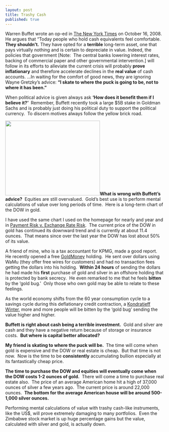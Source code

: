 ```yaml
---
layout: post
title: Trashy Cash
published: true
---
```

<p>Warren Buffet wrote an op-ed in <a href="http://www.nytimes.com/2008/10/17/opinion/17buffett.html?_r=1&amp;ref=opinion&amp;oref=slogin" target="_blank">The New York Times</a> on October 16, 2008.  He argues that “Today people who hold cash equivalents feel comfortable. <strong>They shouldn’t.</strong> They have opted for a <strong>terrible</strong> long-term asset, one that pays virtually nothing and is certain to depreciate in value. Indeed, the policies that government [Note:  The central banks lowering interest rates, backing of commercial paper and other governmental intervention.] will follow in its efforts to alleviate the current crisis will probably <strong>prove inflationary</strong> and therefore accelerate declines in the <strong>real value</strong> of cash accounts. ...In waiting for the comfort of good news, they are ignoring Wayne Gretzky’s advice: <strong>“I skate to where the puck is going to be, not to where it has been.”</strong></p>
<p><span>When political advice is given always ask <strong>‘How does it benefit them if I believe it?’ </strong> Remember, Buffett recently took a large $5B stake in Goldman Sachs and is probably just doing his political duty to support the political currency.  To discern motives always follow the yellow brick road.</span></p>
<p><span><strong><img class="alignright" title="DOW in Gold" src="{{ site.baseurl }}/images/turk_chart1.jpg" alt="" width="300" height="236" />What is wrong with Buffett’s advice?</strong>  Equities are still overvalued.  Gold’s best use is to perform mental calculations of value over long periods of time.  Here is a long-term chart of the DOW in gold.</span></p>
<p><span>I have used the same chart I used on the homepage for nearly and year and in <a href="http://www.runtogold.com/2008/06/payment-risk/">Payment Risk v. Exchange Rate Risk</a>.  The current price of the DOW in gold has continued its downward trend and is currently at about 11.4 ounces.  That means since over the last year the DOW has lost about 50% of its value.</span></p>
<p><span>A friend of mine, who is a tax accountant for KPMG, made a good report.  He recently opened a free <a href="http://www.runtogold.com/goldmoney/">GoldMoney</a> holding.  He sent over dollars using WaMu (they offer free wires for customers) and had no transaction fees getting the dollars into his holding.  <strong>Within 24 hours</strong> of sending the dollars he had made his <strong>first</strong> purchase of gold and silver in an offshore holding that is protected by bank secrecy.  He even remarked to me that he feels <strong>bitten</strong> by the ‘gold bug.’  Only those who own gold may be able to relate to these feelings.</span></p>
<p><span>As the world economy shifts from the 60 year consumption cycle to a savings cycle during this deflationary credit contraction, a <a href="http://www.runtogold.com/2008/02/first-snowfall-of-kondratieff-winter/">Kondratieff Winter</a>, more and more people will be bitten by the ‘gold bug’ sending the value higher and higher.</span></p>
<p><span><strong>Buffett is right about cash being a terrible investment.</strong>  Gold and silver are cash and they have a negative return because of storage or insurance costs.  <strong>But where is capital better allocated?</strong></span></p>
<p><span><strong>My friend is skating to where the puck will be. </strong> The time will come when gold is expensive and the DOW or real estate is cheap.  But that time is not now.  Now is the time to be <strong>consistently</strong> accumulating bullion especially at its fantastically cheap price.</span></p>
<p><span><strong>The time to purchase the DOW and equities will eventually come when the DOW costs 1-2 ounces of gold.</strong>  There will come a time to purchase real estate also.  The price of an average American home hit a high of 37,000 ounces of silver a few years ago.  The current price is around 22,000 ounces.  <strong>The bottom for the average American house will be around 500-1,000 silver ounces.</strong></span></p>
<p><span>Performing mental calculations of value with trashy cash-like instruments, like the US$, will prove extremely damaging to many portfolios.  Even the Zimbabwe stock market is up huge percentage gains but the value, calculated with silver and gold, is actually down.</span></p>
